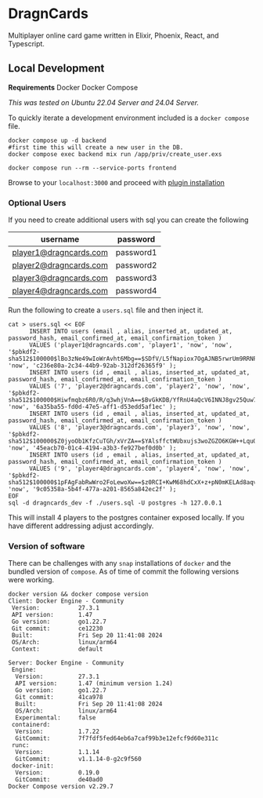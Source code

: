 # DragnCards
Multiplayer online card game written in Elixir, Phoenix, React, and Typescript.


## Local Development

**Requirements**
Docker
Docker Compose

*This was tested on Ubuntu 22.04 Server and 24.04 Server.*

To quickly iterate a development environment included is a `docker compose` file.

```
docker compose up -d backend
#first time this will create a new user in the DB.
docker compose exec backend mix run /app/priv/create_user.exs

docker compose run --rm --service-ports frontend
```

Browse to your `localhost:3000` and proceed with [plugin installation](https://github.com/seastan/dragncards/wiki/Plugin-Documentation)

### Optional Users

If you need to create additional users with sql you can create the following

| username| password |
|------|-----|
|player1@dragncards.com|password1|
|player2@dragncards.com |password2|
|player3@dragncards.com |password3|
|player4@dragncards.com |password4|

Run the following to create a `users.sql` file and then inject it.
```
cat > users.sql << EOF
      INSERT INTO users (email , alias, inserted_at, updated_at, password_hash, email_confirmed_at, email_confirmation_token ) 
      VALUES ('player1@dragncards.com', 'player1', 'now', 'now', '$pbkdf2-sha512$100000$lBo3zNe49wIoWrAvht6Mbg==$SDfV/L5fNapiox7OgAJNB5rwrUm9RRNPCUBLHKXnNoVHcu574up2Tquxaa6shenktv7sCOtUu6rh4q0CmtOR+w==', 'now', 'c236e80a-2c34-44b9-92ab-312df26365f9' );
      INSERT INTO users (id , email , alias, inserted_at, updated_at, password_hash, email_confirmed_at, email_confirmation_token ) 
      VALUES ('7', 'player2@dragncards.com', 'player2', 'now', 'now', '$pbkdf2-sha512$100000$Hiwfmqbz6R0/R/q3whjVnA==$BvGkKDB/YfRnU4aQcV6INNJ8gv25Quw7SgzG64H7By5EgRdlTXIsOVHcLk7+Lf+bPqLkejAbl4F8Aanl1tASPQ==', 'now', '6a35ba55-fd0d-47e5-aff1-d53edd5af1ec' );
      INSERT INTO users (id , email , alias, inserted_at, updated_at, password_hash, email_confirmed_at, email_confirmation_token ) 
      VALUES ('8', 'player3@dragncards.com', 'player3', 'now', 'now', '$pbkdf2-sha512$100000$Z0jyoOb1KfzCuTGh/xVrZA==$YAlsffctWUbxujs3woZGZO6KGW++LquQAmc9MRalCXqBhaJYiOxJFjkkRjMAtbwLziVxCFD/LiRGlHutGvSpzw==', 'now', '45eacb70-01c4-4194-a3b3-fe927bef0d0b' );
      INSERT INTO users (id , email , alias, inserted_at, updated_at, password_hash, email_confirmed_at, email_confirmation_token ) 
      VALUES ('9', 'player4@dragncards.com', 'player4', 'now', 'now', '$pbkdf2-sha512$100000$1pFAgFabRwWro2FoLewoXw==$z0RCI+KwM68hdCxX+z+pN0mKELAd8aqvuPy+XUxNNx/ebpxrxlrxZ1fvLZ7NJQKyZnoF89NoR3fIggAYOJmEGQ==', 'now', '9c05358a-5b4f-477a-a201-8565a842ec2f' );
EOF
sql -d dragncards_dev -f ./users.sql -U postgres -h 127.0.0.1
```
This will install 4 players to the postgres container exposed locally. If you have different addressing adjust accordingly.
    
### Version of software

There can be challenges with any `snap` installations of `docker` and the bundled version of `compose`. As of time of commit the following versions were working.

```
docker version && docker compose version
Client: Docker Engine - Community
 Version:           27.3.1
 API version:       1.47
 Go version:        go1.22.7
 Git commit:        ce12230
 Built:             Fri Sep 20 11:41:08 2024
 OS/Arch:           linux/arm64
 Context:           default

Server: Docker Engine - Community
 Engine:
  Version:          27.3.1
  API version:      1.47 (minimum version 1.24)
  Go version:       go1.22.7
  Git commit:       41ca978
  Built:            Fri Sep 20 11:41:08 2024
  OS/Arch:          linux/arm64
  Experimental:     false
 containerd:
  Version:          1.7.22
  GitCommit:        7f7fdf5fed64eb6a7caf99b3e12efcf9d60e311c
 runc:
  Version:          1.1.14
  GitCommit:        v1.1.14-0-g2c9f560
 docker-init:
  Version:          0.19.0
  GitCommit:        de40ad0
Docker Compose version v2.29.7
```